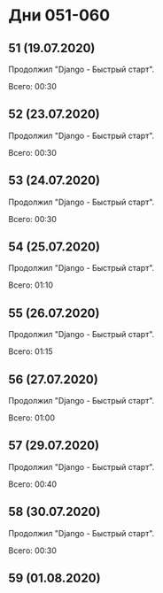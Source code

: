 # Дни 051-060

## 51 (19.07.2020)

Продолжил "Django - Быстрый старт".

Всего: 00:30

## 52 (23.07.2020)

Продолжил "Django - Быстрый старт".

Всего: 00:30

## 53 (24.07.2020)

Продолжил "Django - Быстрый старт".

Всего: 00:30

## 54 (25.07.2020)

Продолжил "Django - Быстрый старт".

Всего: 01:10

## 55 (26.07.2020)

Продолжил "Django - Быстрый старт".

Всего: 01:15

## 56 (27.07.2020)

Продолжил "Django - Быстрый старт".

Всего: 01:00

## 57 (29.07.2020)

Продолжил "Django - Быстрый старт".

Всего: 00:40

## 58 (30.07.2020)

Продолжил "Django - Быстрый старт".

Всего: 00:30

## 59 (01.08.2020)
